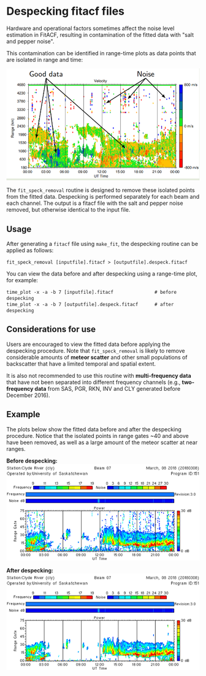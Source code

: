 <!--
(C) copyright 2022 University Centre in Svalbard (UNIS)
author: Emma Bland, UNIS

This file is part of the Radar Software Toolkit (RST).

RST is free software: you can redistribute it and/or modify
it under the terms of the GNU General Public License as published by
the Free Software Foundation, either version 3 of the License, or
(at your option) any later version.

This program is distributed in the hope that it will be useful,
but WITHOUT ANY WARRANTY; without even the implied warranty of
MERCHANTABILITY or FITNESS FOR A PARTICULAR PURPOSE.  See the
GNU General Public License for more details.

You should have received a copy of the GNU General Public License
along with this program.  If not, see <https://www.gnu.org/licenses/>.

Modifications:
-->
# Despecking fitacf files

Hardware and operational factors sometimes affect the noise level estimation in FitACF, resulting in contamination of the fitted data with "salt and pepper noise". 

This contamination can be identified in range-time plots as data points that are isolated in range and time:

![!](figures/salt_and_pepper_noise.png)

The `fit_speck_removal` routine is designed to remove these isolated points from the fitted data. Despecking is performed separately for each beam and each channel. The output is a fitacf file with the salt and pepper noise removed, but otherwise identical to the input file. 

## Usage

After generating a `fitacf` file using `make_fit`, the despecking routine can be applied as follows:

```
fit_speck_removal [inputfile].fitacf > [outputfile].despeck.fitacf
```

You can view the data before and after despecking using a range-time plot, for example:

```
time_plot -x -a -b 7 [inputfile].fitacf               # before despecking
time_plot -x -a -b 7 [outputfile].despeck.fitacf      # after despecking
```


## Considerations for use

Users are encouraged to view the fitted data before applying the despecking procedure. Note that `fit_speck_removal` is likely to remove considerable amounts of **meteor scatter** and other small populations of backscatter that have a limited temporal and spatial extent. 

It is also not recommended to use this routine with **multi-frequency data** that have not been separated into different frequency channels (e.g., **two-frequency data** from SAS, PGR, RKN, INV and CLY generated before December 2016).


## Example

The plots below show the fitted data before and after the despecking procedure. Notice that the isolated points in range gates ~40 and above have been removed, as well as a large amount of the meteor scatter at near ranges. 

**Before despecking:**
![!](figures/timeplot_pwr_20180308_cly.fitacf3.png)

**After despecking:**
![!](figures/timeplot_pwr_20180308_cly.despeck.fitacf3.png)


